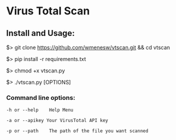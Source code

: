 Virus Total Scan
=====================


Install and Usage:
-------------
$> git clone https://github.com/wmenesw/vtscan.git && cd vtscan

$> pip install -r requirements.txt

$> chmod +x vtscan.py

$> ./vtscan.py [OPTIONS]

### Command line options:

```
-h or --help	Help Menu

-a or --apikey Your VirusTotal API key

-p or --path	The path of the file you want scanned

